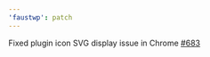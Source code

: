 ```yaml
---
'faustwp': patch
---
```


Fixed plugin icon SVG display issue in Chrome [#683](https://github.com/wpengine/faustjs/pull/683)
